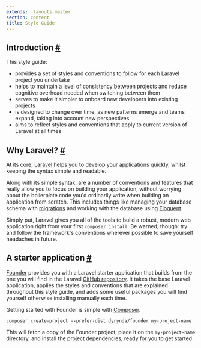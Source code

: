 ```yaml
---
extends: _layouts.master
section: content
title: Style Guide
---
```


## Introduction <a class="text-grey" name="introduction" href="#introduction">#</a>

This style guide:

* provides a set of styles and conventions to follow for each Laravel project you undertake
* helps to maintain a level of consistency between projects and reduce cognitive overhead needed when switching between them
* serves to make it simpler to onboard new developers into existing projects
* is designed to change over time, as new patterns emerge and teams expand, taking into account new perspectives
* aims to reflect styles and conventions that apply to current version of Laravel at all times

## Why Laravel? <a class="text-grey" name="why-laravel" href="#why-laravel">#</a>

At its core, [Laravel](https://laravel.com) helps you to develop your applications quickly, whilst keeping the syntax simple and readable.

Along with its simple syntax, are a number of conventions and features that really allow you to focus on building your application, without worrying about the boilerplate code you'd ordinarily write when building an application from scratch. This includes things like managing your database schema with [migrations](/migrations-schema) and working with the database using [Eloquent](/eloquent).

Simply put, Laravel gives you all of the tools to build a robust, modern web application right from your first `composer install`. Be warned, though: try and follow the framework's conventions wherever possible to save yourself headaches in future.

## A starter application <a class="text-grey" name="a-starter-application" href="#a-starter-application">#</a>

[Founder](https://github.com/michaeldyrynda/founder) provides you with a Laravel starter application that builds from the one you will find in the Laravel [GitHub repository](https://github.com/laravel/laravel). It takes the base Laravel application, applies the styles and conventions that are explained throughout this style guide, and adds some useful packages you will find yourself otherwise installing manually each time.

Getting started with Founder is simple with [Composer](https://getcomposer.org).

```
composer create-project --prefer-dist dyrynda/founder my-project-name
```

This will fetch a copy of the Founder project, place it on the `my-project-name` directory, and install the project dependencies, ready for you to get started.
